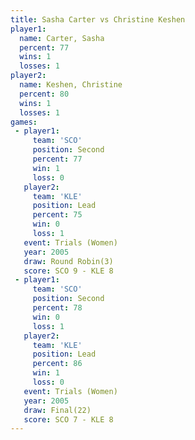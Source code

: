```yaml
---
title: Sasha Carter vs Christine Keshen
player1:                 
  name: Carter, Sasha    
  percent: 77            
  wins: 1                
  losses: 1              
player2:                 
  name: Keshen, Christine
  percent: 80            
  wins: 1                
  losses: 1              
games:
 - player1:          
     team: 'SCO'     
     position: Second
     percent: 77     
     win: 1          
     loss: 0         
   player2:        
     team: 'KLE'   
     position: Lead
     percent: 75   
     win: 0        
     loss: 1       
   event: Trials (Women)
   year: 2005           
   draw: Round Robin(3) 
   score: SCO 9 - KLE 8 
 - player1:          
     team: 'SCO'     
     position: Second
     percent: 78     
     win: 0          
     loss: 1         
   player2:        
     team: 'KLE'   
     position: Lead
     percent: 86   
     win: 1        
     loss: 0       
   event: Trials (Women)
   year: 2005           
   draw: Final(22)      
   score: SCO 7 - KLE 8 
---
```

